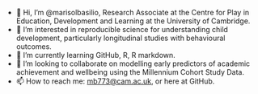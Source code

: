 - 👋 Hi, I’m @marisolbasilio, Research Associate at the Centre for Play in Education, Development and Learning at the University of Cambridge. 
- 👀 I’m interested in reproducible science for understanding child development, particularly longitudinal studies with behavioural outcomes.
- 🌱 I’m currently learning GitHub, R, R markdown. 
- 💞️ I’m looking to collaborate on modelling early predictors of academic achievement and wellbeing using the Millennium Cohort Study Data.
- 📫 How to reach me: mb773@cam.ac.uk, or here at GitHub. 

<!---
marisolbasilio/marisolbasilio is a ✨ special ✨ repository because its `README.md` (this file) appears on your GitHub profile.
You can click the Preview link to take a look at your changes.
--->
